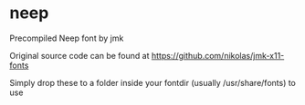 # neep
Precompiled Neep font by jmk

Original source code can be found at https://github.com/nikolas/jmk-x11-fonts

Simply drop these to a folder inside your fontdir (usually /usr/share/fonts) to use
